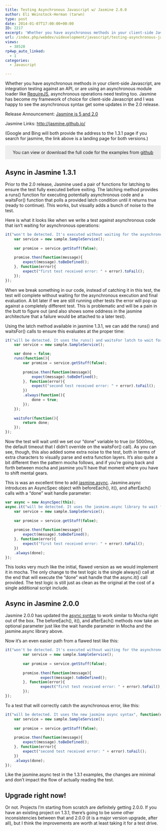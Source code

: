 ```yaml
---
title: Testing Asynchronous Javascript w/ Jasmine 2.0.0
author: Eli Weinstock-Herman (tarwn)
type: post
date: 2014-01-07T17:00:00+00:00
ID: 2217
excerpt: 'Whether you have asynchronous methods in your client-side Javascript, are integration testing against an API, or are using an asynchronous module loader like RequireJS, asynchronous operations need testing too. Jasmine has become my framework of choice&hellip;'
url: /index.php/webdev/uidevelopment/javascript/testing-asynchronous-javascript-w-jasmine/
views:
  - 38528
rp4wp_auto_linked:
  - 1
categories:
  - Javascript

---
```

Whether you have asynchronous methods in your client-side Javascript, are integration testing against an API, or are using an asynchronous module loader like [RequireJS][1], asynchronous operations need testing too. Jasmine has become my framework of choice for client-side Javascript and I was happy to see the asynchronous syntax get some updates in the 2.0 release.

Release Announcement: [Jasmine is 5 and 2.0][2]
  
Jasmine Links: http://jasmine.github.io/

(Google and Bing will both provide the address to the 1.3.1 page if you search for jasmine, the link above is a landing page for both versions.)

<div style="background-color: #eeeeee; padding: 1em; text-align: center; margin-bottom: 1em">
  You can view or download the full code for the examples from <a href="https://github.com/tarwn/Blog_Jasmine2Async" title="tarwn/Blog_Jasmine2Async repo on github">github</a>
</div>

## Async in Jasmine 1.3.1

Prior to the 2.0 release, Jasmine used a pair of functions for latching to ensure the test fully executed before exiting. The latching method provides a runs() function for executing potentially asynchronous code and a waitsFor() function that polls a provided latch condition until it returns true (ready to continue). This works, but visually adds a bunch of noise to the test.

Here is what it looks like when we write a test against asynchronous code that isn&#8217;t waiting for asynchronous operations:

```javascript
it("won't be detected. It's executed without waiting for the asynchronous result", function(){
	var service = new sample.SampleService();
	
	var promise = service.getStuff(false);
	
	promise.then(function(message){
		expect(message).toBeDefined();
	}, function(error){
		expect("first test received error: " + error).toFail();
	});
});
```
When we break something in our code, instead of catching it in this test, the test will complete without waiting for the asynchronous execution and final evaluation. A bit later if we are still running other tests the error will pop up against a completely different test. This is problematic and will be a pain in the butt to figure out (and also shows some oddness in the jasmine architecture that a failure would be attached to a later test).

Using the latch method available in jasmine 1.3.1, we can add the runs() and waitsFor() calls to ensure this evaluates at the proper time:

```javascript
it("will be detected. It uses the runs() and waitsFor latch to wait for the async result", function(){
	var service = new sample.SampleService();

	var done = false;
	runs(function(){
		var promise = service.getStuff(false);
		
		promise.then(function(message){
			expect(message).toBeDefined();
		}, function(error){
			expect("second test received error: " + error).toFail();
		})
		.always(function(){
			done = true;
		});
	});
	
	waitsFor(function(){
		return done;
	});
});
```
Now the test will wait until we set our &#8220;done&#8221; variable to true (or 5000ms, the default timeout that I didn&#8217;t override on the waitsFor() call). As you can see, though, this also added some extra noise to the test, both in terms of extra characters to visually parse and extra function layers. It&#8217;s also quite a bit different then the pattern mocha follows, and if you&#8217;re going back and forth between mocha and jasmine you&#8217;ll have that moment where you have to shift mental gears.

This is was an excellent time to add [jasmine.async][3]. Jasmine.async introduces an AsyncSpec object with beforeEach(), it(), and afterEach() calls with a &#8220;done&#8221; wait handle parameter:

```javascript
var async = new AsyncSpec(this);
async.it("will be detected. It uses the jasmine.async library to wait for the result", function(done){
	var service = new sample.SampleService();
	
	var promise = service.getStuff(false);
	
	promise.then(function(message){
		expect(message).toBeDefined();
	}, function(error){
		expect("first test received error: " + error).toFail();
	})
	.always(done);
});
```
This looks very much like the initial, flawed version as we would implement it in mocha. The only change to the test logic is the single always() call at the end that will execute the &#8220;done&#8221; wait handle that the async.it() call provided. The test logic is still just as clean as the original at the cost of a single additional script include.

## Async in Jasmine 2.0.0

Jasmine 2.0.0 has updated the [async syntax][4] to work similar to Mocha right out of the box. The beforeEach(), it(), and afterEach() methods now take an optional parameter just like the wait handle parameter in Mocha and the jasmine.async library above.

Now it&#8217;s an even easier path from a flawed test like this:

```javascript
it("won't be detected. It's executed without waiting for the asynchronous result", function(){
		var service = new sample.SampleService();
		
		var promise = service.getStuff(false);
		
		promise.then(function(message){
				expect(message).toBeDefined();
		}, function(error){
				expect("first test received error: " + error).toFail();
		});
});
```
To a test that will correctly catch the asynchronous error, like this:

```javascript
it("will be detected. It uses the new jasmine async syntax", function(done){
	var service = new sample.SampleService();
	
	var promise = service.getStuff(false);
	
	promise.then(function(message){
		expect(message).toBeDefined();
	}, function(error){
		expect("second test received error: " + error).toFail();
	})
	.always(done);
});
```
Like the jasmine.async test in the 1.3.1 examples, the changes are minimal and don&#8217;t impact the flow of actually reading the test. 

## Upgrade right now!

Or not. Projects I&#8217;m starting from scratch are definitely getting 2.0.0. If you have an existing project on 1.3.1, there&#8217;s going to be some other inconsistencies between that and 2.0.0 (it is a major version upgrade, after all), but I think the improvements are worth at least taking it for a test drive.

 [1]: http://requirejs.org/
 [2]: http://pivotallabs.com/jasmine-2-release/ "2.0 release announcement at Pivotal Labs"
 [3]: https://github.com/derickbailey/jasmine.async "jasmine.async on github"
 [4]: http://jasmine.github.io/2.0/introduction.html#section-Asynchronous_Support "Asynchronous support in jasmine 2.0.0"